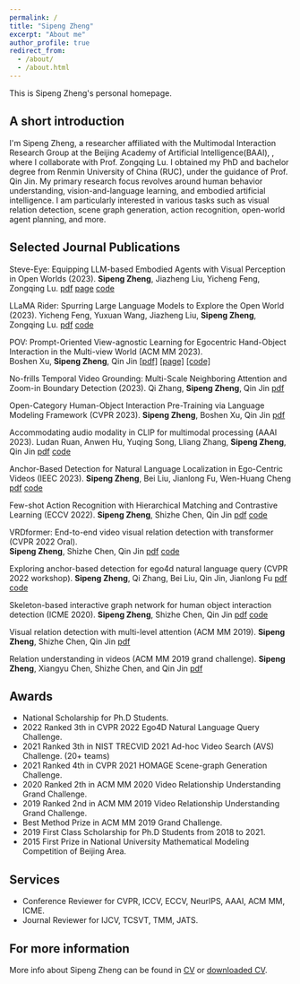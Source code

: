 ```yaml
---
permalink: /
title: "Sipeng Zheng"
excerpt: "About me"
author_profile: true
redirect_from: 
  - /about/
  - /about.html
---
```


This is Sipeng Zheng's personal homepage. 

## A short introduction
I'm Sipeng Zheng, a researcher affiliated with the Multimodal Interaction Research Group at the Beijing Academy of Artificial Intelligence(BAAI), , where I collaborate with Prof. Zongqing Lu. 
I obtained my PhD and bachelor degree from Renmin University of China (RUC), under the guidance of Prof. Qin Jin. 
My primary research focus revolves around human behavior understanding, vision-and-language learning, and embodied artificial intelligence.
I am particularly interested in various tasks such as visual relation detection, scene graph generation, action recognition, open-world agent planning, and more.



## Selected Journal Publications

Steve-Eye: Equipping LLM-based Embodied Agents with Visual Perception in Open Worlds (2023). 
**Sipeng Zheng**, Jiazheng Liu, Yicheng Feng, Zongqing Lu. 
[pdf](https://arxiv.org/abs/2310.13255)
[page](https://sites.google.com/view/steve-eye) 
[code](https://github.com/BAAI-Agents/Steve-Eye)


LLaMA Rider: Spurring Large Language Models to Explore the Open World (2023). 
Yicheng Feng, Yuxuan Wang, Jiazheng Liu, **Sipeng Zheng**, Zongqing Lu. 
[pdf](https://arxiv.org/abs/2310.08922)
[code](https://github.com/PKU-RL/LLaMA-Rider)


POV: Prompt-Oriented View-agnostic Learning for Egocentric Hand-Object Interaction in the Multi-view World (ACM MM 2023).  
Boshen Xu, **Sipeng Zheng**, Qin Jin
[[pdf]](https://dl.acm.org/doi/10.1145/3581783.3612484)
[[page]](https://xuboshen.github.io/POV/) 
[[code]](https://github.com/xuboshen/pov_acmmm2023)


No-frills Temporal Video Grounding: Multi-Scale Neighboring Attention and Zoom-in Boundary Detection (2023). 
Qi Zhang, **Sipeng Zheng**, Qin Jin
[pdf](https://arxiv.org/abs/2307.10567)


Open-Category Human-Object Interaction Pre-Training via Language Modeling Framework (CVPR 2023). 
**Sipeng Zheng**, Boshen Xu, Qin Jin 
[pdf](https://openaccess.thecvf.com/content/CVPR2023/papers/Zheng_Open-Category_Human-Object_Interaction_Pre-Training_via_Language_Modeling_Framework_CVPR_2023_paper.pdf)


Accommodating audio modality in CLIP for multimodal processing (AAAI 2023). 
Ludan Ruan, Anwen Hu, Yuqing Song, Lliang Zhang, **Sipeng Zheng**, Qin Jin 
[pdf](https://arxiv.org/abs/2310.08922)
[code](https://github.com/PKU-RL/LLaMA-Rider)


Anchor-Based Detection for Natural Language Localization in Ego-Centric Videos (IEEC 2023). 
**Sipeng Zheng**, Bei Liu, Jianlong Fu, Wen-Huang Cheng 
[pdf](https://ieeexplore.ieee.org/abstract/document/10043460)
[code](https://github.com/QiQAng/AwareNet)


Few-shot Action Recognition with Hierarchical Matching and Contrastive Learning (ECCV 2022). 
**Sipeng Zheng**, Shizhe Chen, Qin Jin 
[pdf](https://www.ecva.net/papers/eccv_2022/papers_ECCV/papers/136640293.pdf)
[code](https://github.com/zhengsipeng/HCL-FSAR)


VRDformer: End-to-end video visual relation detection with transformer (CVPR 2022 Oral).  
**Sipeng Zheng**, Shizhe Chen, Qin Jin 
[pdf](https://openaccess.thecvf.com/content/CVPR2022/papers/Zheng_VRDFormer_End-to-End_Video_Visual_Relation_Detection_With_Transformers_CVPR_2022_paper.pdf)
[code](https://github.com/zhengsipeng/VRDFormer_VRD)


Exploring anchor-based detection for ego4d natural language query (CVPR 2022 workshop). 
**Sipeng Zheng**, Qi Zhang, Bei Liu, Qin Jin, Jianlong Fu 
[pdf](https://arxiv.org/abs/2208.05375)
[code](https://github.com/QiQAng/AwareNet)


Skeleton-based interactive graph network for human object interaction detection (ICME 2020). 
**Sipeng Zheng**, Shizhe Chen, Qin Jin 
[pdf](https://ieeexplore.ieee.org/document/9102755)
[code](https://github.com/zhengsipeng/SIGN)


Visual relation detection with multi-level attention (ACM MM 2019). 
**Sipeng Zheng**, Shizhe Chen, Qin Jin 
[pdf](https://dl.acm.org/doi/10.1145/3343031.3350962)


Relation understanding in videos (ACM MM 2019 grand challenge). 
**Sipeng Zheng**, Xiangyu Chen, Shizhe Chen, and Qin Jin 
[pdf](https://dl.acm.org/doi/10.1145/3343031.3356080)

  
## Awards
* National Scholarship for Ph.D Students.
* 2022 Ranked 3th in CVPR 2022 Ego4D Natural Language Query Challenge.
* 2021 Ranked 3th in NIST TRECVID 2021 Ad-hoc Video Search (AVS) Challenge. (20+ teams)
* 2021 Ranked 4th in CVPR 2021 HOMAGE Scene-graph Generation Challenge.
* 2020 Ranked 2th in ACM MM 2020 Video Relationship Understanding Grand Challenge.
* 2019 Ranked 2nd in ACM MM 2019 Video Relationship Understanding Grand Challenge.
* Best Method Prize in ACM MM 2019 Grand Challenge.
* 2019 First Class Scholarship for Ph.D Students from 2018 to 2021.
* 2015 First Prize in National University Mathematical Modeling Competition of Beijing Area.

## Services
* Conference Reviewer for CVPR, ICCV, ECCV, NeurIPS, AAAI, ACM MM, ICME.
* Journal Reviewer for IJCV, TCSVT, TMM, JATS.

## For more information
More info about Sipeng Zheng can be found in [CV](https://zhengsipeng.github.io/cv/) or [downloaded CV](http://zhengsipeng.github.io/files/cv_zsp_eng.pdf).
